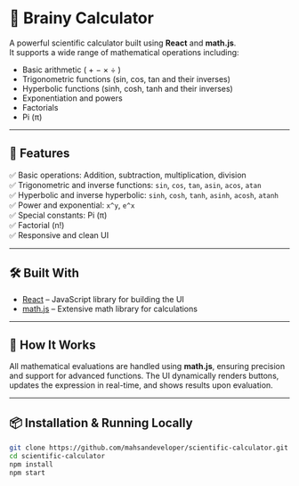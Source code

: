 # 🔢 Brainy Calculator

A powerful scientific calculator built using **React** and **math.js**.  
It supports a wide range of mathematical operations including:

- Basic arithmetic ( + − × ÷ )
- Trigonometric functions (sin, cos, tan and their inverses)
- Hyperbolic functions (sinh, cosh, tanh and their inverses)
- Exponentiation and powers
- Factorials
- Pi (π)

---

## 🚀 Features

✅ Basic operations: Addition, subtraction, multiplication, division  
✅ Trigonometric and inverse functions: `sin`, `cos`, `tan`, `asin`, `acos`, `atan`  
✅ Hyperbolic and inverse hyperbolic: `sinh`, `cosh`, `tanh`, `asinh`, `acosh`, `atanh`  
✅ Power and exponential: `x^y`, `e^x`  
✅ Special constants: Pi (π)  
✅ Factorial (n!)  
✅ Responsive and clean UI  

---

## 🛠️ Built With

- [React](https://reactjs.org/) – JavaScript library for building the UI  
- [math.js](https://mathjs.org/) – Extensive math library for calculations  

---

## 🧠 How It Works

All mathematical evaluations are handled using **math.js**, ensuring precision and support for advanced functions. The UI dynamically renders buttons, updates the expression in real-time, and shows results upon evaluation.

---

## 📦 Installation & Running Locally

```bash
git clone https://github.com/mahsandeveloper/scientific-calculator.git
cd scientific-calculator
npm install
npm start
